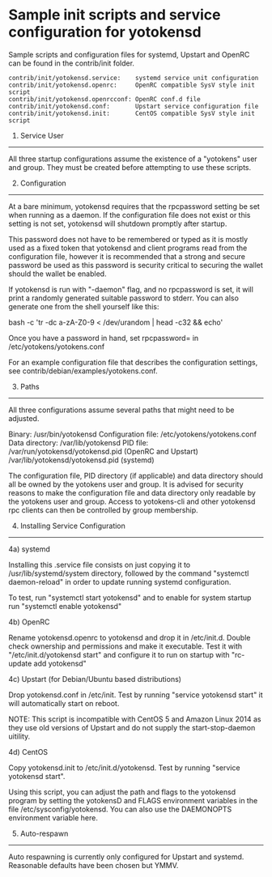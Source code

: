 Sample init scripts and service configuration for yotokensd
=======================================================

Sample scripts and configuration files for systemd, Upstart and OpenRC
can be found in the contrib/init folder.

    contrib/init/yotokensd.service:    systemd service unit configuration
    contrib/init/yotokensd.openrc:     OpenRC compatible SysV style init script
    contrib/init/yotokensd.openrcconf: OpenRC conf.d file
    contrib/init/yotokensd.conf:       Upstart service configuration file
    contrib/init/yotokensd.init:       CentOS compatible SysV style init script

1. Service User
---------------

All three startup configurations assume the existence of a "yotokens" user
and group.  They must be created before attempting to use these scripts.

2. Configuration
----------------

At a bare minimum, yotokensd requires that the rpcpassword setting be set
when running as a daemon.  If the configuration file does not exist or this
setting is not set, yotokensd will shutdown promptly after startup.

This password does not have to be remembered or typed as it is mostly used
as a fixed token that yotokensd and client programs read from the configuration
file, however it is recommended that a strong and secure password be used
as this password is security critical to securing the wallet should the
wallet be enabled.

If yotokensd is run with "-daemon" flag, and no rpcpassword is set, it will
print a randomly generated suitable password to stderr.  You can also
generate one from the shell yourself like this:

bash -c 'tr -dc a-zA-Z0-9 < /dev/urandom | head -c32 && echo'

Once you have a password in hand, set rpcpassword= in /etc/yotokens/yotokens.conf

For an example configuration file that describes the configuration settings,
see contrib/debian/examples/yotokens.conf.

3. Paths
--------

All three configurations assume several paths that might need to be adjusted.

Binary:              /usr/bin/yotokensd
Configuration file:  /etc/yotokens/yotokens.conf
Data directory:      /var/lib/yotokensd
PID file:            /var/run/yotokensd/yotokensd.pid (OpenRC and Upstart)
                     /var/lib/yotokensd/yotokensd.pid (systemd)

The configuration file, PID directory (if applicable) and data directory
should all be owned by the yotokens user and group.  It is advised for security
reasons to make the configuration file and data directory only readable by the
yotokens user and group.  Access to yotokens-cli and other yotokensd rpc clients
can then be controlled by group membership.

4. Installing Service Configuration
-----------------------------------

4a) systemd

Installing this .service file consists on just copying it to
/usr/lib/systemd/system directory, followed by the command
"systemctl daemon-reload" in order to update running systemd configuration.

To test, run "systemctl start yotokensd" and to enable for system startup run
"systemctl enable yotokensd"

4b) OpenRC

Rename yotokensd.openrc to yotokensd and drop it in /etc/init.d.  Double
check ownership and permissions and make it executable.  Test it with
"/etc/init.d/yotokensd start" and configure it to run on startup with
"rc-update add yotokensd"

4c) Upstart (for Debian/Ubuntu based distributions)

Drop yotokensd.conf in /etc/init.  Test by running "service yotokensd start"
it will automatically start on reboot.

NOTE: This script is incompatible with CentOS 5 and Amazon Linux 2014 as they
use old versions of Upstart and do not supply the start-stop-daemon uitility.

4d) CentOS

Copy yotokensd.init to /etc/init.d/yotokensd. Test by running "service yotokensd start".

Using this script, you can adjust the path and flags to the yotokensd program by
setting the yotokensD and FLAGS environment variables in the file
/etc/sysconfig/yotokensd. You can also use the DAEMONOPTS environment variable here.

5. Auto-respawn
---------------

Auto respawning is currently only configured for Upstart and systemd.
Reasonable defaults have been chosen but YMMV.